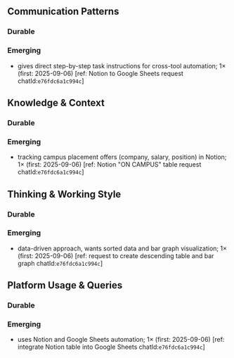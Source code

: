 ## Communication Patterns
### Durable

### Emerging
- gives direct step-by-step task instructions for cross-tool automation; 1× (first: 2025-09-06) [ref: Notion to Google Sheets request chatId:`e76fdc6a1c994c`]

## Knowledge & Context
### Durable

### Emerging
- tracking campus placement offers (company, salary, position) in Notion; 1× (first: 2025-09-06) [ref: Notion "ON CAMPUS" table request chatId:`e76fdc6a1c994c`]

## Thinking & Working Style
### Durable

### Emerging
- data-driven approach, wants sorted data and bar graph visualization; 1× (first: 2025-09-06) [ref: request to create descending table and bar graph chatId:`e76fdc6a1c994c`]

## Platform Usage & Queries
### Durable

### Emerging
- uses Notion and Google Sheets automation; 1× (first: 2025-09-06) [ref: integrate Notion table into Google Sheets chatId:`e76fdc6a1c994c`]